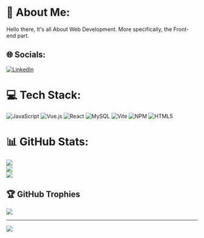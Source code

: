 # 💫 About Me:
Hello there, It's all About Web Development. More specifically, the Front-end part.


## 🌐 Socials:
[![LinkedIn](https://img.shields.io/badge/LinkedIn-%230077B5.svg?logo=linkedin&logoColor=white)](https://www.linkedin.com/in/blen-bete-765246212/) 

# 💻 Tech Stack:
![JavaScript](https://img.shields.io/badge/javascript-%23323330.svg?style=for-the-badge&logo=javascript&logoColor=%23F7DF1E) ![Vue.js](https://img.shields.io/badge/vue.js-%2335495e.svg?style=for-the-badge&logo=vuedotjs&logoColor=%234FC08D) ![React](https://img.shields.io/badge/react-%2320232a.svg?style=for-the-badge&logo=react&logoColor=%2361DAFB) ![MySQL](https://img.shields.io/badge/mysql-4479A1.svg?style=for-the-badge&logo=mysql&logoColor=white) ![Vite](https://img.shields.io/badge/vite-%23646CFF.svg?style=for-the-badge&logo=vite&logoColor=white) ![NPM](https://img.shields.io/badge/NPM-%23CB3837.svg?style=for-the-badge&logo=npm&logoColor=white) ![HTML5](https://img.shields.io/badge/html5-%23E34F26.svg?style=for-the-badge&logo=html5&logoColor=white)
# 📊 GitHub Stats:
![](https://github-readme-stats.vercel.app/api?username=BlenB-dev&theme=dark&hide_border=false&include_all_commits=false&count_private=false)<br/>
![](https://nirzak-streak-stats.vercel.app/?user=BlenB-dev&theme=dark&hide_border=false)<br/>
![](https://github-readme-stats.vercel.app/api/top-langs/?username=BlenB-dev&theme=dark&hide_border=false&include_all_commits=false&count_private=false&layout=compact)

## 🏆 GitHub Trophies
![](https://github-profile-trophy.vercel.app/?username=BlenB-dev&theme=radical&no-frame=false&no-bg=true&margin-w=4)

---
[![](https://visitcount.itsvg.in/api?id=BlenB-dev&icon=0&color=0)](https://visitcount.itsvg.in)

<!-- Proudly created with GPRM ( https://gprm.itsvg.in ) -->
